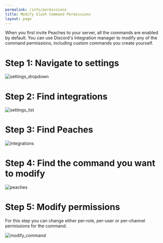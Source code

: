 ```yaml
---
permalink: /info/permissions
title: Modify Slash Command Permissions
layout: page
---
```


When you first invite Peaches to your server, all the commands are enabled by default. You can use Discord's Integration manager to modify any of the command permissions, including custom commands you create yourself.

# Step 1: Navigate to settings

![settings_dropdown](/assets/info/settings_dropdown.png)

# Step 2: Find integrations

![settings_list](/assets/info/settings_list.png)

# Step 3: Find Peaches

![integrations](/assets/info/integrations.png)

# Step 4: Find the command you want to modify

![peaches](/assets/info/peaches.png)

# Step 5: Modify permissions

For this step you can change either per-role, per-user or per-channel permissions for the command.

![modify_command](/assets/info/modify_command.png)
